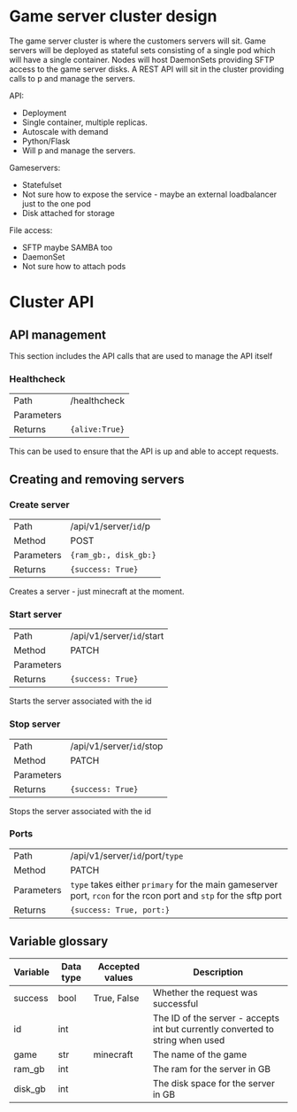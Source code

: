 # Game server cluster design

The game server cluster is where the customers servers will sit. Game servers will be deployed as stateful sets consisting of a single pod which will have a single container. Nodes will host DaemonSets providing SFTP access to the game server disks. A REST API will sit in the cluster providing calls to p and manage the servers.

API:
- Deployment
- Single container, multiple replicas.
- Autoscale with demand
- Python/Flask
- Will p and manage the servers.

Gameservers:
- Statefulset
- Not sure how to expose the service - maybe an external loadbalancer just to the one pod
- Disk attached for storage

File access:
- SFTP maybe SAMBA too
- DaemonSet
- Not sure how to attach pods

# Cluster API

## API management

This section includes the API calls that are used to manage the API itself

### Healthcheck

|||
|---|---|
|Path|/healthcheck|
|Parameters||
|Returns|`{alive:True}`|

This can be used to ensure that the API is up and able to accept requests.

## Creating and removing servers

### Create server

|||
|---|---|
|Path|/api/v1/server/`id`/p|
|Method|POST|
|Parameters|`{ram_gb:, disk_gb:}`|
|Returns|`{success: True}`|

Creates a server - just minecraft at the moment.

### Start server

|||
|---|---|
|Path|/api/v1/server/`id`/start|
|Method|PATCH|
|Parameters||
|Returns|`{success: True}`|

Starts the server associated with the id

### Stop server

|||
|---|---|
|Path|/api/v1/server/`id`/stop|
|Method|PATCH|
|Parameters||
|Returns|`{success: True}`|

Stops the server associated with the id

### Ports

|||
|---|---|
|Path|/api/v1/server/`id`/port/`type`|
|Method|PATCH|
|Parameters|`type` takes either `primary` for the main gameserver port, `rcon` for the rcon port and `stp` for the sftp port|
|Returns|`{success: True, port:}`|


## Variable glossary

|Variable|Data type|Accepted values|Description|
|---|---|---|---|
|success|bool|True, False|Whether the request was successful|
|id|int||The ID of the server - accepts int but currently converted to string when used|
|game|str|minecraft| The name of the game|
|ram_gb|int||The ram for the server in GB|
|disk_gb|int||The disk space for the server in GB|

